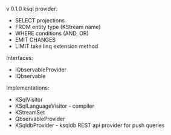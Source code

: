 v 0.1.0
ksql provider:
- SELECT projections
- FROM entity type (KStream name)
- WHERE conditions (AND, OR)
- EMIT CHANGES
- LIMIT take linq extension method

Interfaces:
- IQbservableProvider
- IQbservable<TEntity>

Implementations:
- KSqlVisitor
- KSqlLanguageVisitor - compiler
- KStreamSet
- QbservableProvider
- KSqldbProvider<T> - ksqldb REST api provider for push queries